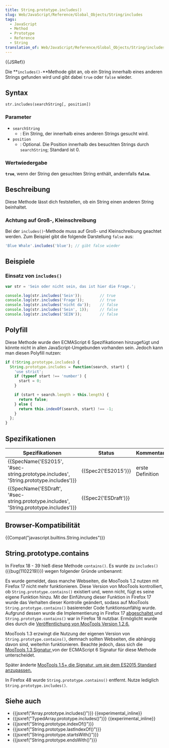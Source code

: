 ```yaml
---
title: String.prototype.includes()
slug: Web/JavaScript/Reference/Global_Objects/String/includes
tags:
  - JavaScript
  - Method
  - Prototype
  - Reference
  - String
translation_of: Web/JavaScript/Reference/Global_Objects/String/includes
---
```

{{JSRef}}

Die **`includes()-`**Methode gibt an, ob ein String innerhalb eines anderen Strings gefunden wird und gibt dabei `true` oder `false` wieder.

## Syntax

    str.includes(searchString[, position])

### Parameter

- `searchString`
  - : Ein String, der innerhalb eines anderen Strings gesucht wird.
- `position`
  - : Optional. Die Position innerhalb des besuchten Strings durch `searchString`; Standard ist 0.

### Wertwiedergabe

**`true`**, wenn der String den gesuchten String enthält, andernfalls **`false`**.

## Beschreibung

Diese Methode lässt dich feststellen, ob ein String einen anderen String beinhaltet.

### Achtung auf Groß-, Kleinschreibung

Bei der `includes()`-Methode muss auf Groß- und Kleinschreibung geachtet werden.
Zum Beispiel gibt die folgende Darstellung `false` aus:

```js
'Blue Whale'.includes('blue'); // gibt false wieder
```

## Beispiele

### Einsatz von `includes()`

```js
var str = 'Sein oder nicht sein, das ist hier die Frage.';

console.log(str.includes('Sein'));        // true
console.log(str.includes('Frage'));       // true
console.log(str.includes('nicht da'));    // false
console.log(str.includes('Sein', 1));     // false
console.log(str.includes('SEIN'));        // false
```

## Polyfill

Diese Methode wurde den ECMAScript 6 Spezifikationen hinzugefügt und könnte nicht in allen JavaScript-Umgebunden vorhanden sein. Jedoch kann man diesen Polyfill nutzen:

```js
if (!String.prototype.includes) {
  String.prototype.includes = function(search, start) {
    'use strict';
    if (typeof start !== 'number') {
      start = 0;
    }

    if (start + search.length > this.length) {
      return false;
    } else {
      return this.indexOf(search, start) !== -1;
    }
  };
}
```

## Spezifikationen

| Spezifikationen                                                                                                      | Status                       | Kommentar        |
| -------------------------------------------------------------------------------------------------------------------- | ---------------------------- | ---------------- |
| {{SpecName('ES2015', '#sec-string.prototype.includes', 'String.prototype.includes')}}     | {{Spec2('ES2015')}}     | erste Definition |
| {{SpecName('ESDraft', '#sec-string.prototype.includes', 'String.prototype.includes')}} | {{Spec2('ESDraft')}} |                  |

## Browser-Kompatibilität

{{Compat("javascript.builtins.String.includes")}}

## String.prototype.contains

In Firefox 18 - 39 hieß diese Methode `contains()`. Es wurde zu `includes()` ({{bug(1102219)}}) wegen folgender Gründe umbenannt:

Es wurde gemeldet, dass manche Webseiten, die MooTools 1.2 nutzen mit Firefox 17 nicht mehr funktionieren. Diese Version von MooTools kontrolliert, ob `String.prototype.contains()` existiert und, wenn nicht, fügt es seine eigene Funktion hinzu.
Mit der Einführung dieser Funktion in Firefox 17 wurde das Verhalten dieser Kontrolle geändert, sodass auf MooTools `String.prototype.contains()` basierender Code funktionsunfähig wurde.
Aufgrund dessen wurde die Implementierung in Firefox 17 [abgeschaltet ](https://hg.mozilla.org/releases/mozilla-aurora/rev/086db97198a8)und `String.prototype.contains()` war in Firefox 18 nutzbar. Ermöglicht wurde dies durch die [Veröffentlichung von MooTools Version 1.2.6.](http://mootools.net/blog/2013/02/19/mootools-1-2-6-released)

MooTools 1.3 erzwingt die Nutzung der eigenen Version von `String.prototype.contains()`, demnach sollten Webseiten, die abhängig davon sind, weiterhin funktionieren. Beachte jedoch, dass sich die [MooTools 1.3 Signatur ](http://mootools.net/core/docs/1.3.2/Types/String#String-method:-contains)von der ECMAScript 6 Signatur für diese Methode unterscheidet.

Später änderte [MooTools 1.5+ die Signatur, um sie dem ES2015 Standard anzupassen.](https://github.com/mootools/mootools-core/blob/master/Docs/Types/String.md#note)

In Firefox 48 wurde `String.prototype.contains()` entfernt. Nutze lediglich `String.prototype.includes()`.

## Siehe auch

- {{jsxref("Array.prototype.includes()")}} {{experimental_inline}}
- {{jsxref("TypedArray.prototype.includes()")}} {{experimental_inline}}
- {{jsxref("String.prototype.indexOf()")}}
- {{jsxref("String.prototype.lastIndexOf()")}}
- {{jsxref("String.prototype.startsWith()")}}
- {{jsxref("String.prototype.endsWith()")}}
